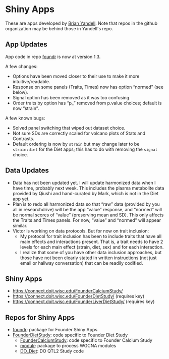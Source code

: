 # Shiny Apps

These are apps developed by [Brian Yandell](https://github.com/byandell).
Note that repos in the github organization may be behind those in Yandell's repo.

## App Updates

App code in repo [foundr](https://github.com/byandell/foundr) is now at version 1.3.

A few changes:

- Options have been moved closer to their use to make it more intuitive/readable.
- Response on some panels (Traits, Times) now has option “normed” (see below).
- Signal option has been removed as it was too confusing.
- Order traits by option has “p_” removed from p.value choices; default is now “strain”.

A few known bugs:

- Solved panel switching that wiped out dataset choice.
- Not sure SDs are correctly scaled for volcano plots of Stats and Contrasts.
- Default ordering is now by `strain` but may change later to be `strain:diet` for the Diet apps;
this has to do with removing the `signal` choice.

## Data Updates
- Data has not been updated yet. I will update harmonized data when I have time, probably next week. This includes the plasma metabolite data provided by Qiushi and hand-curated by Mark, which is not in the Diet app yet.
- Plan is to redo all harmonized data so that “raw” data (provided by you all in researchdrive) will be the app “value” response, and “normed” will be normal scores of “value” (preserving mean and SD). This only affects the Traits and Times panels. For now, “value” and “normed” will appear similar.
- Victor is working on data protocols. But for now on trait inclusion:
  + My protocol for trait inclusion has been to include traits that have all main effects and interactions present. That is, a trait needs to have 2 levels for each main effect (strain, diet, sex) and for each interaction.
  + I realize that some of you have other data inclusion approaches, but those have not been clearly stated in written instructions (not just email or hallway conversation) that can be readily codified.

## Shiny Apps

- <https://connect.doit.wisc.edu/FounderCalciumStudy/>
- <https://connect.doit.wisc.edu/FounderDietStudy/> (requires key)
- <https://connect.doit.wisc.edu/FounderLiverDietStudy/> (requires key)

## Repos for Shiny Apps

- [foundr](https://github.com/byandell/foundr): package for Founder Shiny Apps
- [FounderDietStudy](https://github.com/byandell/FounderDietStudy): code specific to Founder Diet Study
  + [FounderCalciumStudy](https://github.com/byandell/FounderCalciumStudy): code specific to Founder Calcium Study
  + [modulr](https://github.com/byandell/modulr): package to process WGCNA modules
  + [DO_Diet](https://github.com/byandell/DO_Diet): DO QTL2 Study code
